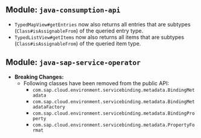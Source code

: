 ## Module: `java-consumption-api`

* `TypedMapView#getEntries` now also returns all entries that are subtypes (`Class#isAssignableFrom`) of the queried entry type.
* `TypedListView#getItems` now also returns all items that are subtypes (`Class#isAssignableFrom`) of the queried item type.

## Module: `java-sap-service-operator`

* **Breaking Changes:**
  * Following classes have been removed from the public API:
    * `com.sap.cloud.environment.servicebinding.metadata.BindingMetadata`
    * `com.sap.cloud.environment.servicebinding.metadata.BindingMetadataFactory`
    * `com.sap.cloud.environment.servicebinding.metadata.BindingProperty`
    * `com.sap.cloud.environment.servicebinding.metadata.PropertyFormat`
